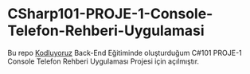 ﻿# CSharp101-PROJE-1-Console-Telefon-Rehberi-Uygulamasi
Bu repo [Kodluyoruz](https://www.kodluyoruz.org) Back-End Eğitiminde oluşturduğum C#101 PROJE-1 Console Telefon Rehberi Uygulaması Projesi için açılmıştır.
